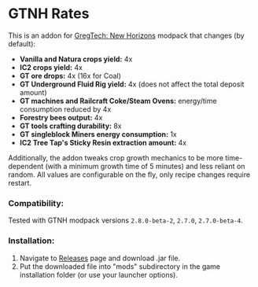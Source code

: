 # GTNH Rates

This is an addon for [GregTech: New Horizons](https://github.com/GTNewHorizons/GT-New-Horizons-Modpack) modpack that changes (by default):

- **Vanilla and Natura crops yield:** 4x
- **IC2 crops yield:** 4x
- **GT ore drops:** 4x (16x for Coal)
- **GT Underground Fluid Rig yield:** 4x (does not affect the total deposit amount)
- **GT machines and Railcraft Coke/Steam Ovens:** energy/time consumption reduced by 4x
- **Forestry bees output:** 4x
- **GT tools crafting durability:** 8x
- **GT singleblock Miners energy consumption:** 1x
- **IC2 Tree Tap's Sticky Resin extraction amount:** 4x

Additionally, the addon tweaks crop growth mechanics to be more time-dependent (with a minimum growth time of 5 minutes) and less reliant on random.
All values are configurable on the fly, only recipe changes require restart.

### Compatibility:
Tested with GTNH modpack versions `2.8.0-beta-2`, `2.7.0`, `2.7.0-beta-4`.

### Installation:
1. Navigate to [Releases](https://github.com/Sladki/GTNHRates/releases) page and download .jar file.
2. Put the downloaded file into "mods" subdirectory in the game installation folder (or use your launcher options).
